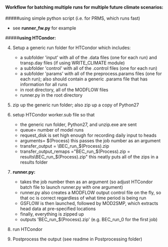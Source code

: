 
  
    
    
#### Workflow for batching multiple runs for multiple future climate scenarios:  

#####using simple python script
(i.e. for PRMS, which runs fast)

* see **runner_fw.py** for example
	
#####**using HTCondor:**

4. Setup a generic run folder for HTCondor which includes:

 	* a subfolder 'input' with all of the .data files (one for each run) and transp.day files (if using WRITE_CLIMATE module)
 	* a subfolder 'control' with all of the .control files (one for each run)
 	* a subfolder 'params' with all of the preprocess.params files (one for each run); also should contain a generic .params file that has information for all runs
 	* in root directory, all of the MODFLOW files
 	* runner.py in the root directory

5. zip up the generic run folder; also zip up a copy of Python27

6. setup HTCondor worker.sub file so that
 	* the generic run folder, Python27, and unzip.exe are sent
 	* queue= number of model runs
 	* request_disk is set high enough for recording daily input to heads
 	* arguments= $(Process)     this passes the job number as an argument
 	* transfer_output = <generic run folder name>\BEC_run_$(Process).zip
 	* transfer_output_remaps ="BEC_run_$(Process).zip = results\BEC_run_$(Process).zip"     this neatly puts all of the zips in a results folder

7. **runner.py:** 
 	* takes the job number then as an argument (so adjust HTCondor batch file to launch runner.py with one argument)
 	* runner.py also creates a MODFLOW output control file on the fly, so that oc is correct regardless of what time period is being run
 	* GSFLOW is then launched, followed by MOD2SMP, which extracts head data at pre-specified locations
 	* finally, everything is zipped up
 	* outputs 'BEC_run_$(Process).zip'      (e.g. BEC_run_0 for the first job) 

8. run HTCondor  
9. Postprocess the output (see readme in Postprocessing folder)

